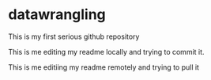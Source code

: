 # datawrangling
This is my first serious github repository

This is me editing my readme locally and trying to commit it.

This is me editiing my readme remotely and trying to pull it
